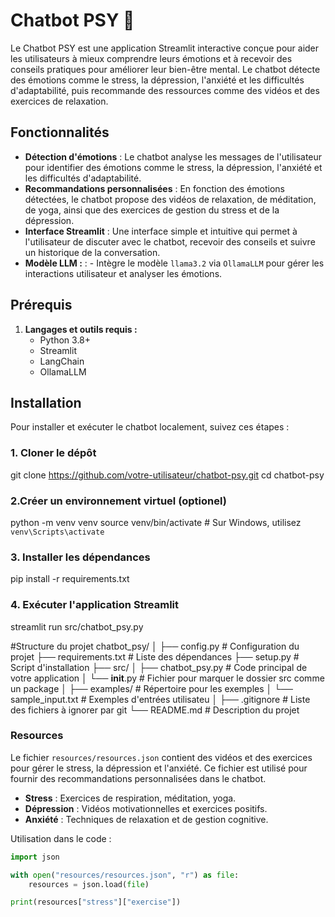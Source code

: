 
# Chatbot PSY 🌼

Le Chatbot PSY est une application Streamlit interactive conçue pour aider les utilisateurs à mieux comprendre leurs émotions et à recevoir des conseils pratiques pour améliorer leur bien-être mental. Le chatbot détecte des émotions comme le stress, la dépression, l'anxiété et les difficultés d'adaptabilité, puis recommande des ressources comme des vidéos et des exercices de relaxation.

## Fonctionnalités

- **Détection d'émotions** : Le chatbot analyse les messages de l'utilisateur pour identifier des émotions comme le stress, la dépression, l'anxiété et les difficultés d'adaptabilité.
- **Recommandations personnalisées** : En fonction des émotions détectées, le chatbot propose des vidéos de relaxation, de méditation, de yoga, ainsi que des exercices de gestion du stress et de la dépression.
- **Interface Streamlit** : Une interface simple et intuitive qui permet à l'utilisateur de discuter avec le chatbot, recevoir des conseils et suivre un historique de la conversation.
- **Modèle LLM :** :    - Intègre le modèle `llama3.2` via `OllamaLLM` pour gérer les interactions utilisateur et analyser les émotions.

## Prérequis

1. **Langages et outils requis :**
   - Python 3.8+
   - Streamlit
   - LangChain
   - OllamaLLM
     
## Installation

Pour installer et exécuter le chatbot localement, suivez ces étapes :

### 1. Cloner le dépôt

git clone https://github.com/votre-utilisateur/chatbot-psy.git
cd chatbot-psy

### 2.Créer un environnement virtuel (optionel)
python -m venv venv
source venv/bin/activate   # Sur Windows, utilisez `venv\Scripts\activate`

### 3. Installer les dépendances
pip install -r requirements.txt

### 4. Exécuter l'application Streamlit
streamlit run src/chatbot_psy.py

#Structure du projet
chatbot_psy/
│
├── config.py                    # Configuration du projet
├── requirements.txt             # Liste des dépendances
├── setup.py                     # Script d'installation
├── src/
│   ├── chatbot_psy.py           # Code principal de votre application
│   └── __init__.py              # Fichier pour marquer le dossier src comme un package
│
├── examples/                    # Répertoire pour les exemples
│   └── sample_input.txt         # Exemples d'entrées utilisateu
│
├── .gitignore                   # Liste des fichiers à ignorer par git
└── README.md                    # Description du projet


### Resources

Le fichier `resources/resources.json` contient des vidéos et des exercices pour gérer le stress, la dépression et l'anxiété. Ce fichier est utilisé pour fournir des recommandations personnalisées dans le chatbot.

- **Stress** : Exercices de respiration, méditation, yoga.
- **Dépression** : Vidéos motivationnelles et exercices positifs.
- **Anxiété** : Techniques de relaxation et de gestion cognitive.

Utilisation dans le code :
```python
import json

with open("resources/resources.json", "r") as file:
    resources = json.load(file)

print(resources["stress"]["exercise"])

